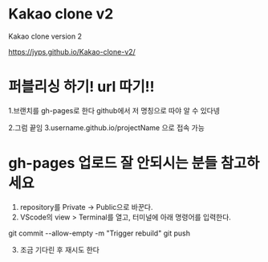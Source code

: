 # Kakao clone v2

Kakao clone version 2

https://jyps.github.io/Kakao-clone-v2/

# 퍼블리싱 하기! url 따기!!

1.브랜치를 gh-pages로 한다
github에서 저 명칭으로 따야 알 수 있다넹

2.그럼 끝임
3.username.github.io/projectName 으로 접속 가능

# gh-pages 업로드 잘 안되시는 분들 참고하세요

1. repository를 Private -> Public으로 바꾼다.
2. VScode의 view > Terminal를 열고, 터미널에 아래 명령어를 입력한다.

git commit --allow-empty -m "Trigger rebuild"
git push

3. 조금 기다린 후 재시도 한다
